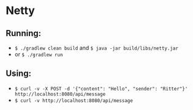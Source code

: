 # Netty

## Running:
- `$ ./gradlew clean build` and `$ java -jar build/libs/netty.jar`
- or `$ ./gradlew run`

## Using:
- `$ curl -v -X POST -d '{"content": "Hello", "sender": "Ritter"}' http://localhost:8080/api/message`
- `$ curl -v http://localhost:8080/api/message`
